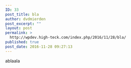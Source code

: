 ```yaml
---
ID: 33
post_title: bla
author: dvdmierden
post_excerpt: ""
layout: post
permalink: >
  http://wpdev.high-teck.com/index.php/2016/11/28/bla/
published: true
post_date: 2016-11-28 09:27:13
---
```

ablaala
